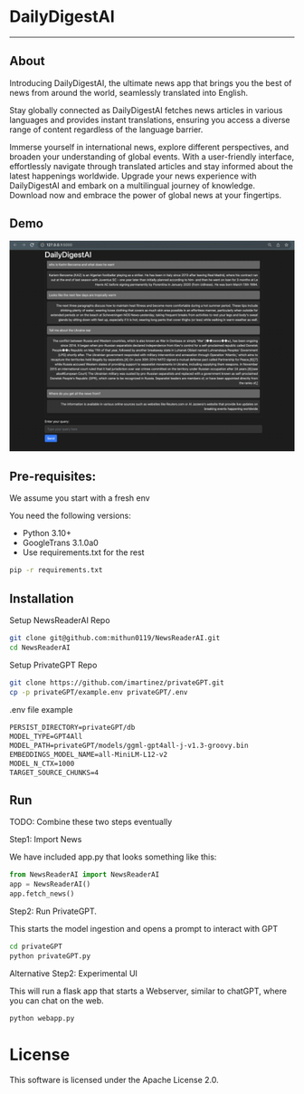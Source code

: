 # DailyDigestAI
----------------

## About

Introducing DailyDigestAI, the ultimate news app that brings you the best of news from around the world, seamlessly translated into English. 

Stay globally connected as DailyDigestAI fetches news articles in various languages and provides instant translations, ensuring you access a diverse range of content regardless of the language barrier.

Immerse yourself in international news, explore different perspectives, and broaden your understanding of global events. With a user-friendly interface, effortlessly navigate through translated articles and stay informed about the latest happenings worldwide. Upgrade your news experience with DailyDigestAI and embark on a multilingual journey of knowledge. Download now and embrace the power of global news at your fingertips.


## Demo

![Webapp UI](ui.png)

## Pre-requisites:

We assume you start with a fresh env

You need the following versions:

- Python 3.10+
- GoogleTrans 3.1.0a0
- Use requirements.txt for the rest

```bash
pip -r requirements.txt
```

## Installation

Setup NewsReaderAI Repo
```bash
git clone git@github.com:mithun0119/NewsReaderAI.git
cd NewsReaderAI
```

Setup PrivateGPT Repo
```bash
git clone https://github.com/imartinez/privateGPT.git
cp -p privateGPT/example.env privateGPT/.env
```
.env file example

```
PERSIST_DIRECTORY=privateGPT/db
MODEL_TYPE=GPT4All
MODEL_PATH=privateGPT/models/ggml-gpt4all-j-v1.3-groovy.bin
EMBEDDINGS_MODEL_NAME=all-MiniLM-L12-v2
MODEL_N_CTX=1000
TARGET_SOURCE_CHUNKS=4
```

## Run

TODO: Combine these two steps eventually

Step1: Import News

We have included app.py that looks something like this:

```python
from NewsReaderAI import NewsReaderAI
app = NewsReaderAI()
app.fetch_news()
```

Step2: Run PrivateGPT.

This starts the model ingestion and opens a prompt to interact with GPT

```bash
cd privateGPT
python privateGPT.py
```

Alternative Step2: Experimental UI

This will run a flask app that starts a Webserver, similar to chatGPT, where you can chat on the web. 
```bash
python webapp.py
```

# License
This software is licensed under the Apache License 2.0.

